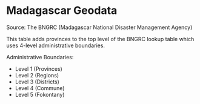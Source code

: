 # Madagascar Geodata

Source: The BNGRC (Madagascar National Disaster Management Agency) 

This table adds provinces to the top level of the BNGRC lookup table which uses 4-level administrative boundaries.

Administrative Boundaries: 
- Level 1 (Provinces)  
- Level 2 (Regions)
- Level 3 (Districts)
- Level 4 (Commune) 
- Level 5 (Fokontany) 
